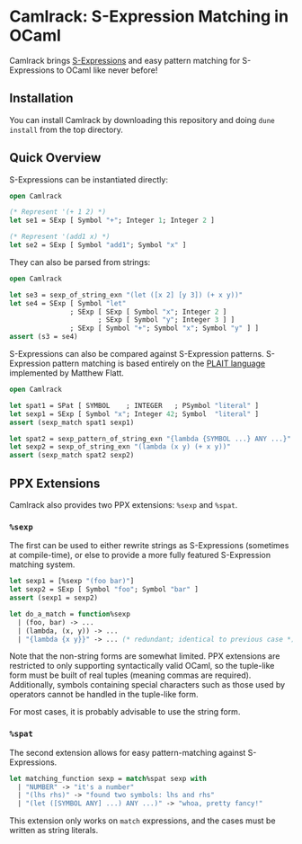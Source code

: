 # Camlrack: S-Expression Matching in OCaml

Camlrack brings [S-Expressions](https://en.wikipedia.org/wiki/S-expression) and
easy pattern matching for S-Expressions to OCaml like never before!


## Installation

You can install Camlrack by downloading this repository and doing `dune install`
from the top directory.


## Quick Overview

S-Expressions can be instantiated directly:

```ocaml
open Camlrack

(* Represent '(+ 1 2) *)
let se1 = SExp [ Symbol "+"; Integer 1; Integer 2 ]

(* Represent '(add1 x) *)
let se2 = SExp [ Symbol "add1"; Symbol "x" ]
```

They can also be parsed from strings:

```ocaml
open Camlrack

let se3 = sexp_of_string_exn "(let ([x 2] [y 3]) (+ x y))"
let se4 = SExp [ Symbol "let"
               ; SExp [ SExp [ Symbol "x"; Integer 2 ]
                      ; SExp [ Symbol "y"; Integer 3 ] ]
               ; SExp [ Symbol "+"; Symbol "x"; Symbol "y" ] ]
assert (s3 = se4)
```

S-Expressions can also be compared against S-Expression patterns. S-Expression
pattern matching is based entirely on the [PLAIT
language](https://docs.racket-lang.org/plait/index.html) implemented by Matthew
Flatt.

```ocaml
open Camlrack

let spat1 = SPat [ SYMBOL    ; INTEGER   ; PSymbol "literal" ]
let sexp1 = SExp [ Symbol "x"; Integer 42; Symbol  "literal" ]
assert (sexp_match spat1 sexp1)

let spat2 = sexp_pattern_of_string_exn "{lambda {SYMBOL ...} ANY ...}"
let sexp2 = sexp_of_string_exn "(lambda (x y) (+ x y))"
assert (sexp_match spat2 sexp2)
```


## PPX Extensions

Camlrack also provides two PPX extensions: `%sexp` and `%spat`.


### `%sexp`

The first can be used to either rewrite strings as S-Expressions (sometimes at
compile-time), or else to provide a more fully featured S-Expression matching
system.

```ocaml
let sexp1 = [%sexp "(foo bar)"]
let sexp2 = SExp [ Symbol "foo"; Symbol "bar" ]
assert (sexp1 = sexp2)

let do_a_match = function%sexp
  | (foo, bar) -> ...
  | (lambda, (x, y)) -> ...
  | "{lambda {x y}}" -> ... (* redundant; identical to previous case *)
```

Note that the non-string forms are somewhat limited. PPX extensions are
restricted to only supporting syntactically valid OCaml, so the tuple-like form
must be built of real tuples (meaning commas are required). Additionally,
symbols containing special characters such as those used by operators cannot be
handled in the tuple-like form.

For most cases, it is probably advisable to use the string form.


### `%spat`

The second extension allows for easy pattern-matching against S-Expressions.

```ocaml
let matching_function sexp = match%spat sexp with
  | "NUMBER" -> "it's a number"
  | "(lhs rhs)" -> "found two symbols: lhs and rhs"
  | "(let ([SYMBOL ANY] ...) ANY ...)" -> "whoa, pretty fancy!"
```

This extension only works on `match` expressions, and the cases must be written
as string literals.
